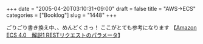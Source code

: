 +++
date = "2005-04-20T03:10:31+09:00"
draft = false
title = "AWS-&gt;ECS"
categories = ["Booklog"]
slug = "1448"
+++

ごりごり書き換え中、、めんどくさっ！
ここがとても参考になります
【<a href="http://www.goodpic.com/mt/archives2/2004/10/amazon_ecs_401.html" target="_blank">Amazon ECS 4.0　解説1 RESTリクエストのパラメータ</a>】
